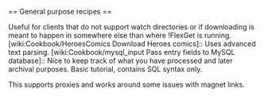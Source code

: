 == General purpose recipes ==

 [wiki:Cookbook/MakeRssForDownload Generate download RSS for other clients]::
 Useful for clients that do not support watch directories or if downloading is meant to happen in somewhere else than where !FlexGet is running.
 [wiki:Cookbook/HeroesComics Download Heroes comics]::
 Uses advanced text parsing.
 [wiki:Cookbook/mysql_input Pass entry fields to MySQL database]::
 Nice to keep track of what you have processed and later archival purposes. Basic tutorial, contains SQL syntax only.

 [wiki:Cookbook/thepiratebay Download results of a search on the pirate bay]::
This supports proxies and works around some issues with magnet links.